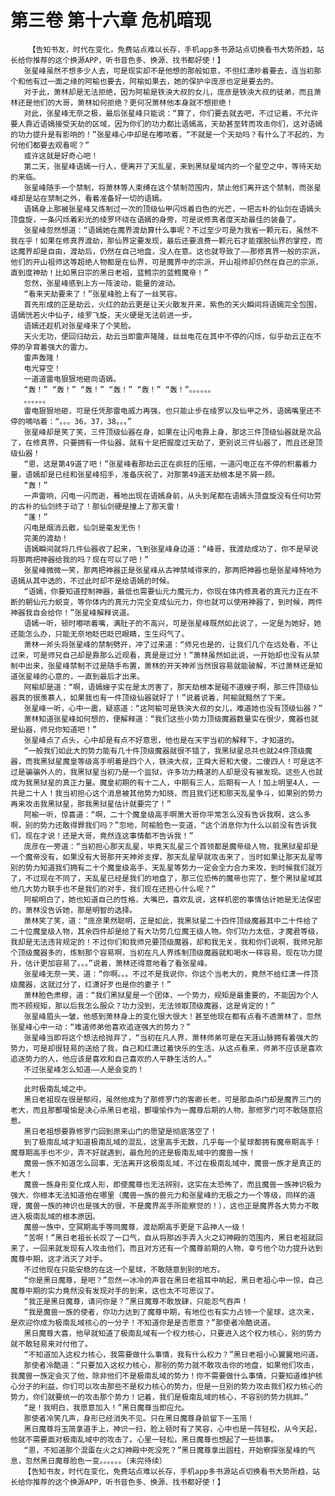 # 第三卷 第十六章 危机暗现
        【告知书友，时代在变化，免费站点难以长存，手机app多书源站点切换看书大势所趋，站长给你推荐的这个换源APP，听书音色多、换源、找书都好使！】
       张星峰虽然不想多少人去，可是现实却不是他想的那般如意，不但红潇吵着要去，连当初那个和他有过一面之缘的阿榆也要去，阿榆如果去，她的保护伞庞彦也定是要去的。
       对于此，萧林却是无法拒绝，因为阿榆是铁泱大叔的女儿，庞彦是铁泱大叔的徒弟，而且萧林还是他们的大哥，萧林如何拒绝？更何况萧林他本身就不想拒绝！
       对此，张星峰无奈之极，最后张星峰只能说：“算了，你们要去就去吧，不过记着，不允许要人靠近语嫣接受天劫的区域，因为你们的功力都比语嫣高，天劫甚至转而攻击你们，这对语嫣的功力提升是有影响的！”张星峰心中却是在嘟哝着，“不就是一个天劫吗？有什么了不起的，为何他们都要去观看呢？”
       或许这就是好奇心吧！
       第二天，张星峰语嫣一行人，便离开了天乱星，来到黑狱星域内的一个星空之中，等待天劫的来临。
       张星峰随手一个禁制，将萧林等人束缚在这个禁制范围内，禁止他们离开这个禁制，而张星峰却是站在禁制之外，看着准备好一切的语嫣。
       语嫣身上那被张星峰又炼制过一次的顶级仙甲闪烁着白色的光芒，一把古朴的仙剑在语嫣头顶盘旋，一条闪烁着彩光的绫罗环绕在语嫣的身旁，可是说修真者度天劫最佳的装备了。
       张星峰忽然想道：“语嫣她在魔界渡劫算什么事呢？不过至少可是为我省一颗元石，虽然不我在乎！如果在修真界渡劫，那仙界定要发现，最后还要浪费一颗元石才能摆脱仙界的掌控，而这魔界却是自由，渡劫后，仍然在自己地盘，没人在意。这也就导致了——那修真界一般的宗派，他们的开山祖师这等超绝人物都是在仙界，可是魔界中的宗派，开山祖师却仍然在自己的宗派，直到度神劫！比如黑日宗的黑日老祖，蓝鳕宗的蓝鳕魔帝！”
       忽然，张星峰感到上方一阵波动，能量的波动。
       “看来天劫要来了！”张星峰脸上有了一丝笑容。
       首先形成的正是劫云，火红的劫云更是让天火散发开来，紫色的天火瞬间将语嫣完全包围，语嫣恍若火中仙子，绫罗飞旋，天火硬是无法前进一步。
       语嫣还趁机对张星峰来了个笑脸。
       天火无功，便回归劫云，劫云当即雷声隆隆，丝丝电花在其中不停的闪烁，似乎劫云正在不停的孕育着强大的雷力。
       雷声轰隆！
       电光穿空！
       一道道雷电狠狠地砸向语嫣。
       “轰！” “轰！” “轰！” “轰！” “轰！” “轰！”。。。。。。
       。。。。。。
       雷电狠狠地砸，可是任凭那雷电威力再强，也只能止步在绫罗以及仙甲之外，语嫣嘴里还不停的嘀咕着：“。。。36，37，38。。。”
       张星峰却是笑了笑，三件顶级仙器在身，如果在让闪电靠上身，那这三件顶级仙器就是次品了，在修真界，只要拥有一件仙器，就有十足把握度过天劫了，更别说三件仙器了，而且还是顶级仙器！
       “恩，这是第49道了吧！”张星峰看那劫云正在疯狂的压缩，一道闪电正在不停的积蓄着力量，语嫣却是已经和张星峰招手，准备庆祝了，对那第49道天劫根本是不屑一顾。
       “轰！”
       一声雷响，闪电一闪而逝，蓦地出现在语嫣身前，从头到尾都在语嫣头顶盘旋没有任何功劳的古朴的仙剑终于动了！那仙剑硬是撞上了那天雷！
       “蓬！”
       闪电是烟消云散，仙剑是毫发无伤！
       完美的渡劫！
       语嫣瞬间就将几件仙器收了起来，飞到张星峰身边道：“峰哥，我渡劫成功了，你不是早说将那两把神器给我的吗？现在可以了吧！”
       张星峰微微一笑，那两把神器正是张星峰从古神禁域得来的，那两把神器也是张星峰特地为语嫣从其中选的，不过此时却不是给语嫣的时候。
       “语嫣，你要知道控制神器，最低也需要仙元力魔元力，你现在体内修真者的真元力正在不断的朝仙元力蜕变，等你体内的真元力完全变成仙元力，你也就可以使用神器了，到时候，两件神器我自会给你！”张星峰解释说道。
       语嫣一听，顿时嘟哝着嘴，满肚子的不高兴，可是张星峰既然如此说了，一定是为她好，她还能怎么办，只能无奈地眨巴眨巴眼睛，生生闷气了。
       萧林一斧头将张星峰的禁制劈开，冲了过来道：“师兄也是的，让我们几个在远处看，不让过来，可是师兄自己却是靠那么近观看，真是是过分！”萧林虽然如此说，一开始却也没有从禁制中出来，张星峰禁制不过是随手布置，萧林的开天神斧当然很容易就能破解，不过萧林还是知道张星峰的心意的，一直到最后才出来。
       阿榆却是道：“啊，语嫣嫂子实在是太厉害了，那天劫根本是碰不道嫂子啊，那三件顶级仙器真的很羡慕人，如果我也有一件顶级仙器就好了！”说着说着，阿榆就黯然了下来。
       张星峰一听，心中一震，疑惑道：“这阿榆可是铁泱大叔的女儿，难道她也没有顶级仙器？”
       萧林知道张星峰如何想的，便解释道：“我们这些小势力顶级魔器数量实在很少，魔器也就是仙器，师兄你知道吧！”
       张星峰点了点头，心中却是有点不好意思，他也是在天宇当初的解释下，才知道的。
       “一般我们如此大的势力能有几十件顶级魔器就很不错了，我黑狱星总共也就24件顶级魔器，而我黑狱星魔皇等级高手明着是四个人，铁泱大叔，正舜大哥和大傻，二傻四人！可是这不过是骗骗外人的，我黑狱星当初乃是一个监狱，许多功力精湛的人却是没有被发现。这些人也就成为我黑狱星的真正力量。魔皇初期的有十二人，中期有三人，后期有一人！加上明里4人，一共是二十人！我当初担心这个消息被其他势力知晓，而且我们还和那天乱星争斗，如果别的势力再来攻击我黑狱星，那我黑狱星估计就要完了！”
       阿榆一听，惊喜道：“啊，二十个魔皇级高手啊萧大哥你平常怎么没有告诉我啊，这么多啊，别的势力还敢得罪我们吗？”忽地，阿榆脸色一变道，“这个消息你为什么以前没有告诉我们，现在才说！还是大哥，竟然连这事情都不告诉我！”
       庞彦在一旁道：“当初担心那天乱星，毕竟天乱星三个首领都是魔帝级人物，我黑狱星却是一个魔帝没有，如果没有大哥那开天神斧支撑，那天乱星早就攻击来了，当时如果让那天乱星等别的势力知道我们拥有二十个魔皇级高手，天乱星等势力一定会全力合力来攻，到时候我们就万了，不过现在不同了，天乱星已经是我们的地盘了，那三位恐怖的魔帝也完了，整个黑狱星域其他几大势力联手也不是我们的对手，我们现在还担心什么呢？”
       阿榆明白了，她也知道自己的性格，大嘴巴，喜欢乱说，这样机密的事情估计她是无法保密的，萧林没告诉她，那是明智的选择。
       萧林笑了笑，道：“庞彦果然聪明，正是如此，我黑狱星二十四件顶级魔器其中二十件给了二十位魔皇级人物，其余四件却是给了有大功劳几位魔王级人物。你们功力太低，才魔君等级，我却是无法违背规定的！不过你们和我师兄要顶级魔器，却和我无关，我和你们说啊，我师兄那个顶级魔器多的，炼制那个容易啊，当初在凡人界炼制顶级魔器就和喝水一样容易，现在功力提升，估计更加容易了。。。”说着，萧林还得意地看了看张星峰。
       张星峰无奈一笑，道：“你啊。。。不过不是我说你，你这个当老大的，竟然不给红潇一件顶级魔器，这就过分了，红潇好歹也是你的妻子！”
       萧林脸色肃穆，道：“我们黑狱星是一个团体，一个势力，规矩是最重要的，不能因为个人而不顾规矩，那以后我怎么服众？功力没到，无法领取顶级魔器，这是肯定的！”
       张星峰眉头一皱，他感到萧林身上的变化很大很大！甚至他现在都有点看不透萧林了，忽然张星峰心中一动：“难道师弟他喜欢追逐强大的势力？”
       张星峰当即将这个想法给抛弃了，“当初在凡人界，萧林师弟可是在天涯山脉拥有着强大的势力，可是却很轻易的送给了我，自己和红潇过着快乐的生活，从这点看来，师弟不应该是喜欢追逐势力的人，他应该是喜欢和自己喜欢的人平静生活的人。”
       不过张星峰怎么知道——人是会变的！
       ——————————————————————
       此时极南乱域之中。
       黑日老祖现在很是郁闷，虽然他成为了那修罗门的客卿长老，可是那血杀门却是魔界三门的老大，而且那酆嗄愉是决心杀黑日老祖，酆嗄愉作为一魔尊后期的人物，那修罗门可不敢随意招惹。
       黑日老祖想要靠修罗门回到原来山门的愿望是彻底落空了！
       到了极南乱域才知道极南乱域的混乱，这里高手无数，几乎每一个星球都拥有魔帝期高手！魔尊期高手也不少，弄不好就遇到，最危险的还是极南乱域中的魔兽一族！
       魔兽一族不知道怎么回事，无法离开这极南乱域，不过在极南乱域中，魔兽一族才是真正的老大！
       魔兽一族身形变化成人形，即使魔尊也无法辨别，这实在太恐怖了，而且魔兽一族神识极为强大，你根本无法知道他在哪里（魔兽一族的兽元力和张星峰的无极之力一个等级，同样的道理，魔兽一族的神识也是强大的很，不是魔界高手所能察觉的！），这也正是魔界各大势力不敢进入极南乱域的根本原因。
       魔兽一族中，空冥期高手等同魔尊，渡劫期高手更是下品神人一级！
       “苦啊！”黑日老祖长长叹了一口气，自从将那凶手弄入火之幻神殿的范围内，黑日老祖就回来了，一回来就发现有人攻击他们，而且对方还有一个魔尊前期的人物，幸亏他个功力提升达到魔尊中期，这才消灭了对手。
       不过他现在只能安稳的在这一个星球，不敢随意到别的地方。
       “你是黑日魔尊，是吧？”忽然一冰冷的声音在黑日老祖耳中响起，黑日老祖心中一惊，自己魔尊中期的实力竟然没有发现对手的到来，这也太不可思议了。
       “我正是黑日魔尊，请问你是？”黑日魔尊不敢放肆，只能忍气吞声！
       “我是魔兽一族的使者，你功力达到了魔尊中期，有地位也有实力占领一个星球，这次来，是欢迎你成为极南乱域核心的一分子！不知道你是是否愿意？”那使者冷酷说道。
       黑日魔尊大喜，他早就知道了极南乱域有一个权力核心，只要进入这个权力核心，别的势力就不敢轻易来对付他了。
       “不知道加入这权力核心，我需要做什么事情，我有什么权力？”黑日老祖小心翼翼地问道。
       那使者冷酷道：“只要加入这权力核心，那别的势力就不敢攻击你的地盘，如果他们攻击，我魔兽一族定会灭了他，除非他们不是极南乱域的势力！你不需要做什么事情，只要知道维护核心分子的利益，你们可以攻击那些不是权力核心的势力，但是一旦别的势力攻击我们权力核心的势力，你们就要统一的攻击那个势力！记着，我们是极南乱域的核心，不容别的势力挑衅。”
       “是！我明白，我愿意加入！”黑日魔尊当即应允。
       那使者冷笑几声，身形已经消失不见。只在黑日魔尊身前留下一玉简！
       黑日魔尊将玉简拿道手上，神识一扫，脸上顿时有了笑容，心中也是一阵轻松，从今天起，他就不需要面对极南乱域中的攻击了。心里一轻松，黑日魔尊也想起了一些琐事。
       “恩，不知道那个混蛋在火之幻神殿中死没死？”黑日魔尊拿出圆柱，开始察探张星峰的气息，忽然黑日魔尊脸色一变。。。。。。（未完待续）
       【告知书友，时代在变化，免费站点难以长存，手机app多书源站点切换看书大势所趋，站长给你推荐的这个换源APP，听书音色多、换源、找书都好使！】
